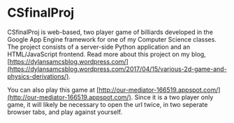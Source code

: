 # CSfinalProj
CSfinalProj is web-based, two player game of billiards developed in the Google App Engine framework for one of my Computer Science
classes. The project consists of a server-side Python application and an HTML/JavaScript frontend.
Read more about this project on my blog, [https://dylansamcsblog.wordpress.com/](https://dylansamcsblog.wordpress.com/2017/04/15/various-2d-game-and-physics-derivations/).

You can also play this game at [http://our-mediator-166519.appspot.com/](http://our-mediator-166519.appspot.com/). Since it
is a two player only game, it will likely be necessary to open the url twice, in two seperate browser tabs, and play against yourself. 
